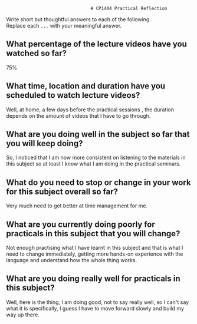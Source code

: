                                     # CP1404 Practical Reflection

Write short but thoughtful answers to each of the following.  
Replace each `...` with your meaningful answer.

## What percentage of the lecture videos have you watched so far?

75%

## What time, location and duration have you scheduled to watch lecture videos?

Well, at home, a few days before the practical sessions  , the duration depends on the amount of videos that I have to go through.

## What are you doing well in the subject so far that you will keep doing?

So, I noticed that I am now more consistent on listening to the materials in this subject so at least I know what I am doing in the practical seminars.

## What do you need to stop or change in your work for this subject overall so far?

Very much need to get better at time management for me.

## What are you currently doing poorly for practicals in this subject that you will change?

Not enough practising what I have learnt in this subject and that is what I need to change immediately, 
getting more hands-on experience with the language and understand how the whole thing works.

## What are you doing really well for practicals in this subject?

Well, here is the thing, I am doing good, not to say really well, so I can't say what it is specifically, I guess I have to 
move forward slowly and build my way up there.